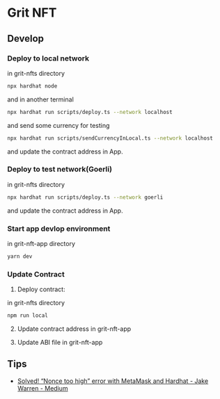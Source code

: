 # Grit NFT

## Develop

### Deploy to local network

in grit-nfts directory

```.sh
npx hardhat node
```

and in another terminal

```.sh
npx hardhat run scripts/deploy.ts --network localhost
```

and send some currency for testing

```.sh
npx hardhat run scripts/sendCurrencyInLocal.ts --network localhost
```

and update the contract address in App.

### Deploy to test network(Goerli)

in grit-nfts directory

```.sh
npx hardhat run scripts/deploy.ts --network goerli
```

and update the contract address in App.

### Start app devlop environment

in grit-nft-app directory

```.sh
yarn dev
```

### Update Contract

1. Deploy contract:

in grit-nfts directory

```.sh
npm run local
```

2. Update contract address in grit-nft-app

3. Update ABI file in grit-nft-app

## Tips

- [Solved! “Nonce too high” error with MetaMask and Hardhat - Jake Warren - Medium](https://medium.com/@thelasthash/solved-nonce-too-high-error-with-metamask-and-hardhat-adc66f092cd)
